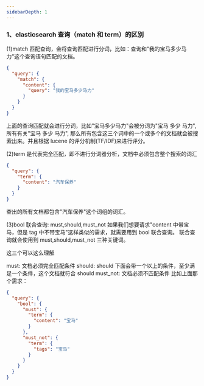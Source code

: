```yaml
---
sidebarDepth: 1
---
```


### 1、elasticsearch 查询（match 和 term）的区别

(1)match 匹配查询，会将查询匹配进行分词，比如：查询和"我的宝马多少马力"这个查询语句匹配的文档。

```json
{
  "query": {
    "match": {
      "content": {
        "query": "我的宝马多少马力"
      }
    }
  }
}
```

上面的查询匹配就会进行分词，比如"宝马多少马力"会被分词为"宝马 多少 马力", 所有有关"宝马 多少 马力", 那么所有包含这三个词中的一个或多个的文档就会被搜索出来。并且根据 lucene 的评分机制(TF/IDF)来进行评分。

(2)term 是代表完全匹配，即不进行分词器分析，文档中必须包含整个搜索的词汇

```json
{
  "query": {
    "term": {
      "content": "汽车保养"
    }
  }
}
```

查出的所有文档都包含"汽车保养"这个词组的词汇。

(3)bool 联合查询: must,should,must_not
如果我们想要请求"content 中带宝马，但是 tag 中不带宝马"这样类似的需求，就需要用到 bool 联合查询。
联合查询就会使用到 must,should,must_not 三种关键词。

这三个可以这么理解

must: 文档必须完全匹配条件
should: should 下面会带一个以上的条件，至少满足一个条件，这个文档就符合 should
must_not: 文档必须不匹配条件
比如上面那个需求：

```json
{
  "query": {
    "bool": {
      "must": {
        "term": {
          "content": "宝马"
        }
      },
      "must_not": {
        "term": {
          "tags": "宝马"
        }
      }
    }
  }
}
```

